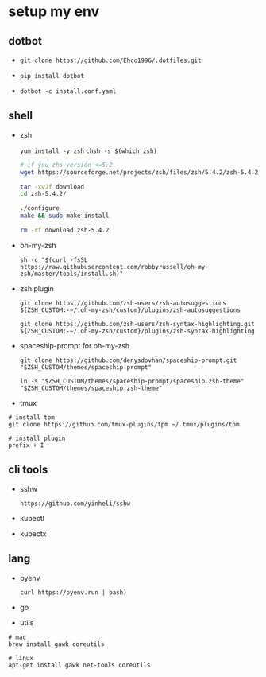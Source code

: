 # setup my env


## dotbot

* `git clone https://github.com/Ehco1996/.dotfiles.git`

* `pip install dotbot`

* `dotbot -c install.conf.yaml`

## shell

* zsh

    `yum install -y zsh`
    `chsh -s $(which zsh)`


    ```bash
    # if you zhs version <=5.2
    wget https://sourceforge.net/projects/zsh/files/zsh/5.4.2/zsh-5.4.2.tar.xz/download

    tar -xvJf download
    cd zsh-5.4.2/

    ./configure
    make && sudo make install

    rm -rf download zsh-5.4.2
    ```

* oh-my-zsh

    `sh -c "$(curl -fsSL https://raw.githubusercontent.com/robbyrussell/oh-my-zsh/master/tools/install.sh)"`

* zsh plugin

    `git clone https://github.com/zsh-users/zsh-autosuggestions ${ZSH_CUSTOM:-~/.oh-my-zsh/custom}/plugins/zsh-autosuggestions`

    `git clone https://github.com/zsh-users/zsh-syntax-highlighting.git ${ZSH_CUSTOM:-~/.oh-my-zsh/custom}/plugins/zsh-syntax-highlighting`

* spaceship-prompt for oh-my-zsh

    `git clone https://github.com/denysdovhan/spaceship-prompt.git "$ZSH_CUSTOM/themes/spaceship-prompt"`

    `ln -s "$ZSH_CUSTOM/themes/spaceship-prompt/spaceship.zsh-theme" "$ZSH_CUSTOM/themes/spaceship.zsh-theme"`


* tmux

 ```
 # install tpm
 git clone https://github.com/tmux-plugins/tpm ~/.tmux/plugins/tpm

 # install plugin
 prefix + I
 ```

## cli tools

* sshw

    `https://github.com/yinheli/sshw`

* kubectl

* kubectx

## lang


* pyenv

    `curl https://pyenv.run | bash)`
* go


* utils

```
# mac
brew install gawk coreutils

# linux
apt-get install gawk net-tools coreutils
```

